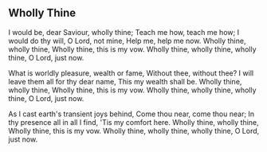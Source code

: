 ## Wholly Thine

I would be, dear Saviour, wholly thine;
Teach me how, teach me how;
I would do thy will, O Lord, not mine,
Help me, help me now.
Wholly thine, wholly thine,
Wholly thine, this is my vow.
Wholly thine, wholly thine, wholly thine, O Lord, just now.

What is worldly pleasure, wealth or fame,
Without thee, without thee?
I will leave them all for thy dear name,
This my wealth shall be. 
Wholly thine, wholly thine,
Wholly thine, this is my vow.
Wholly thine, wholly thine, wholly thine, O Lord, just now.

As I cast earth's transient joys behind,
Come thou near, come thou near;
In thy presence all in all I find,
'Tis my comfort here.
Wholly thine, wholly thine,
Wholly thine, this is my vow.
Wholly thine, wholly thine, wholly thine, O Lord, just now.
